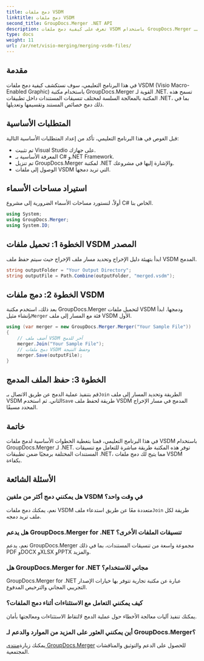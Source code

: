 ```yaml
---
title: دمج ملفات VSDM
linktitle: دمج ملفات VSDM
second_title: GroupDocs.Merger .NET API
description: تعرف على كيفية دمج ملفات VSDM باستخدام GroupDocs.Merger لـ .NET. قم بتبسيط مهام إدارة المستندات الخاصة بك باستخدام هذه المكتبة سهلة الاستخدام.
type: docs
weight: 11
url: /ar/net/visio-merging/merging-vsdm-files/
---
```

## مقدمة
في هذا البرنامج التعليمي، سوف نستكشف كيفية دمج ملفات VSDM (Visio Macro-Enabled Graphic) باستخدام مكتبة GroupDocs.Merger القوية لـ .NET. تسمح هذه المكتبة بالمعالجة السلسة لمختلف تنسيقات المستندات داخل تطبيقات .NET، بما في ذلك دمج خصائص المستند وتقسيمها وتعديلها.
## المتطلبات الأساسية
قبل الغوص في هذا البرنامج التعليمي، تأكد من إعداد المتطلبات الأساسية التالية:
- تم تثبيت Visual Studio على جهازك.
- المعرفة الأساسية بـ C# و.NET Framework.
- تم تنزيل GroupDocs.Merger لمكتبة .NET والإشارة إليها في مشروعك.
- الوصول إلى ملفات VSDM التي تريد دمجها.

## استيراد مساحات الأسماء
أولاً، لنستورد مساحات الأسماء الضرورية إلى مشروع C# الخاص بنا.
```csharp
using System; 
using GroupDocs.Merger;
using System.IO;
```
## الخطوة 1: تحميل ملفات VSDM المصدر
ابدأ بتهيئة دليل الإخراج وتحديد مسار ملف الإخراج حيث سيتم حفظ ملف VSDM المدمج.
```csharp
string outputFolder = "Your Output Directory";
string outputFile = Path.Combine(outputFolder, "merged.vsdm");
```
## الخطوة 2: دمج ملفات VSDM
 بعد ذلك، استخدم مكتبة GroupDocs.Merger لتحميل ملفات VSDM ودمجها. ابدأ بإنشاء مثيل`Merger` فئة مع المسار إلى ملف VSDM الأول.
```csharp
using (var merger = new GroupDocs.Merger.Merger("Your Sample File"))
{
    // أضف ملف VSDM آخر للدمج
    merger.Join("Your Sample File");
    // دمج ملفات VSDM وحفظ النتيجة
    merger.Save(outputFile);
}
```
## الخطوة 3: حفظ الملف المدمج
قم بتنفيذ عملية الدمج عن طريق الاتصال بـ`Join` الطريقة وتحديد المسار إلى ملف VSDM الثاني. ثم استخدم`Save` طريقة لحفظ ملف VSDM المدمج في مسار الإخراج المحدد مسبقًا.

## خاتمة
في هذا البرنامج التعليمي، قمنا بتغطية الخطوات الأساسية لدمج ملفات VSDM باستخدام GroupDocs.Merger لـ .NET. توفر هذه المكتبة طريقة مباشرة للتعامل مع تنسيقات المستندات المختلفة برمجيًا ضمن تطبيقات .NET، مما يتيح لك دمج ملفات VSDM بكفاءة.

## الأسئلة الشائعة
### هل يمكنني دمج أكثر من ملفين VSDM في وقت واحد؟
 نعم، يمكنك دمج ملفات VSDM متعددة معًا عن طريق استدعاء ملف`Join` طريقة لكل ملف تريد دمجه.
### هل يدعم GroupDocs.Merger for .NET تنسيقات الملفات الأخرى؟
نعم، يدعم GroupDocs.Merger مجموعة واسعة من تنسيقات المستندات، بما في ذلك PDF وDOCX وXLSX وPPTX والمزيد.
### هل GroupDocs.Merger for .NET مجاني للاستخدام؟
GroupDocs.Merger for .NET عبارة عن مكتبة تجارية تتوفر بها خيارات الإصدار التجريبي المجاني والترخيص المدفوع.
### كيف يمكنني التعامل مع الاستثناءات أثناء دمج الملفات؟
يمكنك تنفيذ آليات معالجة الأخطاء حول عملية الدمج لالتقاط الاستثناءات ومعالجتها بأمان.
### أين يمكنني العثور على المزيد من الموارد والدعم لـ GroupDocs.Merger؟
 يمكنك زيارة[منتدى GroupDocs.Merger](https://forum.groupdocs.com/c/merger/32) للحصول على الدعم والتوثيق والمناقشات المجتمعية.